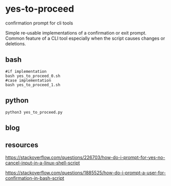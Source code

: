 # yes-to-proceed
confirmation prompt for cli tools

Simple re-usable implementations of a confirmation or exit prompt.
Common feature of a CLI tool especially when the script causes changes or deletions. 

## bash
```
#if implementation
bash yes_to_proceed_0.sh
#case implementation
bash yes_to_proceed_1.sh
```

## python
```
python3 yes_to_proceed.py
```

## blog


## resources
https://stackoverflow.com/questions/226703/how-do-i-prompt-for-yes-no-cancel-input-in-a-linux-shell-script

https://stackoverflow.com/questions/1885525/how-do-i-prompt-a-user-for-confirmation-in-bash-script